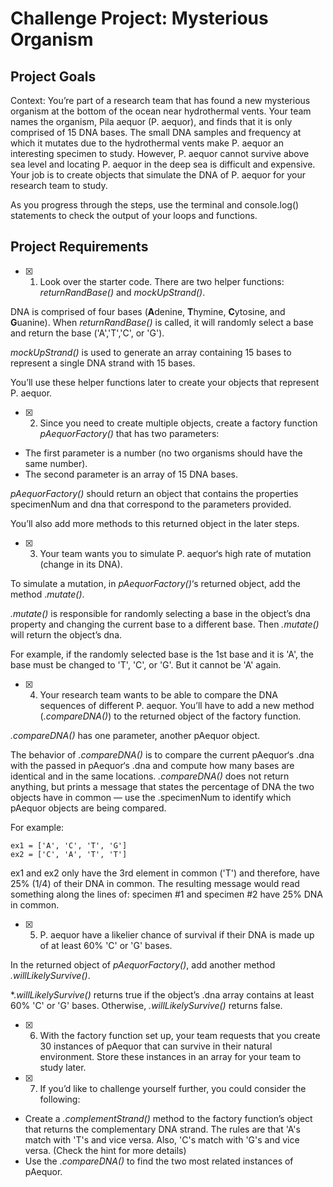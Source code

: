 # Challenge Project: Mysterious Organism

## Project Goals
Context: You’re part of a research team that has found a new mysterious organism at the bottom of the ocean near hydrothermal vents. Your team names the organism, Pila aequor (P. aequor), and finds that it is only comprised of 15 DNA bases. The small DNA samples and frequency at which it mutates due to the hydrothermal vents make P. aequor an interesting specimen to study. However, P. aequor cannot survive above sea level and locating P. aequor in the deep sea is difficult and expensive. Your job is to create objects that simulate the DNA of P. aequor for your research team to study.

As you progress through the steps, use the terminal and console.log() statements to check the output of your loops and functions.

## Project Requirements

- [x]  1. Look over the starter code. There are two helper functions: *returnRandBase()* and *mockUpStrand()*.

  DNA is comprised of four bases (**A**denine, **T**hymine, **C**ytosine, and **G**uanine). When *returnRandBase()* is called, it will randomly select a base and return the base ('A','T','C', or 'G').

  *mockUpStrand()* is used to generate an array containing 15 bases to represent a single DNA strand with 15 bases.

  You’ll use these helper functions later to create your objects that represent P. aequor.

- [x]  2. Since you need to create multiple objects, create a factory function *pAequorFactory()* that has two parameters:

  - The first parameter is a number (no two organisms should have the same number).
  - The second parameter is an array of 15 DNA bases.

  *pAequorFactory()* should return an object that contains the properties specimenNum and dna that correspond to the parameters provided.

  You’ll also add more methods to this returned object in the later steps.

- [x]  3. Your team wants you to simulate P. aequor‘s high rate of mutation (change in its DNA).

  To simulate a mutation, in *pAequorFactory()*‘s returned object, add the method .*mutate()*.

  *.mutate()* is responsible for randomly selecting a base in the object’s dna property and changing the current base to a different base. Then *.mutate()* will return the object’s dna.

  For example, if the randomly selected base is the 1st base and it is 'A', the base must be changed to 'T', 'C', or 'G'. But it cannot be 'A' again.

- [x]  4. Your research team wants to be able to compare the DNA sequences of different P. aequor. You’ll have to add a new method (*.compareDNA()*) to the returned object of the factory function.

  *.compareDNA()* has one parameter, another pAequor object.

  The behavior of *.compareDNA()* is to compare the current pAequor‘s .dna with the passed in pAequor‘s .dna and compute how many bases are identical and in the same locations. *.compareDNA()* does not return anything, but prints a message that states the percentage of DNA the two objects have in common — use the .specimenNum to identify which pAequor objects are being compared.

  For example:

  ```
  ex1 = ['A', 'C', 'T', 'G']
  ex2 = ['C', 'A', 'T', 'T'] 
  ```

  ex1 and ex2 only have the 3rd element in common ('T') and therefore, have 25% (1/4) of their DNA in common. The resulting message would read something along the lines of: specimen #1 and specimen #2 have 25% DNA in common.

- [x]  5. P. aequor have a likelier chance of survival if their DNA is made up of at least 60% 'C' or 'G' bases.

  In the returned object of *pAequorFactory()*, add another method *.willLikelySurvive()*.

  *.*willLikelySurvive()* returns true if the object’s .dna array contains at least 60% 'C' or 'G' bases. Otherwise, *.willLikelySurvive()* returns false.

- [x]  6. With the factory function set up, your team requests that you create 30 instances of pAequor that can survive in their natural environment. Store these instances in an array for your team to study later.

- [x]  7. If you’d like to challenge yourself further, you could consider the following:

  - Create a *.complementStrand()* method to the factory function’s object that returns the complementary DNA strand. The rules are that 'A's match with 'T's and vice versa. Also, 'C's match with 'G's and vice versa. (Check the hint for more details)
  - Use the *.compareDNA()* to find the two most related instances of pAequor.